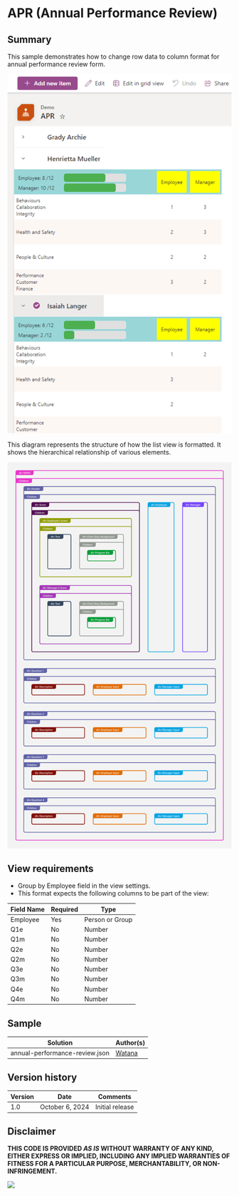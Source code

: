 # APR (Annual Performance Review)

## Summary
This sample demonstrates how to change row data to column format for annual performance review form.

![screenshot of the sample](./assets/screenshot.png)

This diagram represents the structure of how the list view is formatted. It shows the hierarchical relationship of various elements.

![sample structure diagram](./assets/diagram.png)

## View requirements

- Group by Employee field in the view settings.
- This format expects the following columns to be part of the view:

Field Name | Required | Type
---------- | -------- | ----
Employee   | Yes      | Person or Group
Q1e        | No       | Number
Q1m        | No       | Number
Q2e        | No       | Number
Q2m        | No       | Number
Q3e        | No       | Number
Q3m        | No       | Number
Q4e        | No       | Number
Q4m        | No       | Number

## Sample

Solution|Author(s)
--------|---------
annual-performance-review.json | [Watana](https://github.com/watana2)

## Version history

Version|Date|Comments
-------|----|--------
1.0    |October 6, 2024|Initial release

## Disclaimer
**THIS CODE IS PROVIDED *AS IS* WITHOUT WARRANTY OF ANY KIND, EITHER EXPRESS OR IMPLIED, INCLUDING ANY IMPLIED WARRANTIES OF FITNESS FOR A PARTICULAR PURPOSE, MERCHANTABILITY, OR NON-INFRINGEMENT.**

<img src="https://pnptelemetry.azurewebsites.net/list-formatting/view-samples/annual-performance-review" />
